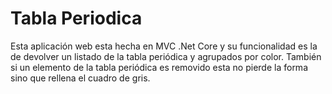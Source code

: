 # Tabla Periodica
Esta aplicación web esta hecha en MVC .Net Core y su funcionalidad es la de devolver un listado de la tabla periódica y agrupados por color. También si un elemento de la tabla periódica es removido esta no pierde la forma sino que rellena el cuadro de gris. 
